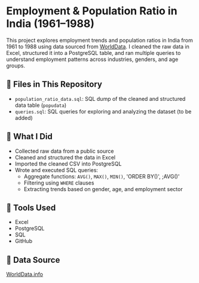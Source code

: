 # Employment & Population Ratio in India (1961–1988)

This project explores employment trends and population ratios in India from 1961 to 1988 using data sourced from [WorldData](https://www.worlddata.info). I cleaned the raw data in Excel, structured it into a PostgreSQL table, and ran multiple queries to understand employment patterns across industries, genders, and age groups.

## 📂 Files in This Repository
- `population_ratio_data.sql`: SQL dump of the cleaned and structured data table (`popudata`)
- `queries.sql`: SQL queries for exploring and analyzing the dataset (to be added)

## 🧠 What I Did
- Collected raw data from a public source
- Cleaned and structured the data in Excel
- Imported the cleaned CSV into PostgreSQL
- Wrote and executed SQL queries:
  - Aggregate functions: `AVG()`, `MAX()`, `MIN()`, 'ORDER BY()', ;AVG()'
  - Filtering using `WHERE` clauses
  - Extracting trends based on gender, age, and employment sector

## 📌 Tools Used
- Excel
- PostgreSQL
- SQL
- GitHub


## 📎 Data Source
[WorldData.info](https://www.worlddata.info)


